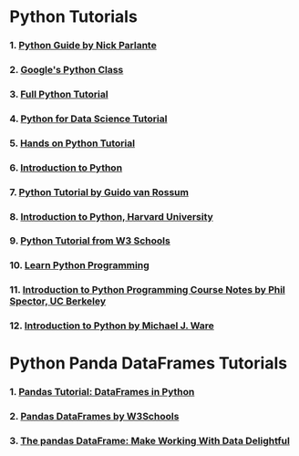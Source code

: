 # Python Tutorials

### 1. [Python Guide by Nick Parlante](https://cs.stanford.edu/people/nick/py/)

### 2. [Google's Python Class](https://developers.google.com/edu/python)

### 3. [Full Python Tutorial](./full-python-tutorial.pdf)

### 4. [Python for Data Science Tutorial](./python_for_data_science_tutorial.pdf)

### 5. [Hands on Python Tutorial](./hands-on-python-tutorial.pdf)

### 6. [Introduction to Python](./python/intro_to_python.pdf)

### 7. [Python Tutorial by Guido van Rossum](https://bugs.python.org/file47781/Tutorial_EDIT.pdf)

### 8. [Introduction to Python, Harvard University](http://tdc-www.harvard.edu/Python.pdf)

### 9. [Python Tutorial from W3 Schools](https://www.w3schools.com/python/default.asp)

### 10. [Learn Python Programming](https://pythonbasics.org)

### 11. [Introduction to Python Programming Course Notes by Phil Spector, UC Berkeley](https://www.stat.berkeley.edu/~spector/python.pdf)

### 12. [Introduction to Python by Michael J. Ware](https://physics.byu.edu/courses/computational/docs/phys430/python.pdf)


# Python Panda DataFrames Tutorials

### 1. [Pandas Tutorial: DataFrames in Python](https://www.datacamp.com/tutorial/pandas-tutorial-dataframe-python)

### 2. [Pandas DataFrames by W3Schools](https://www.w3schools.com/python/pandas/pandas_dataframes.asp)

### 3. [The pandas DataFrame: Make Working With Data Delightful](https://realpython.com/pandas-dataframe/)
